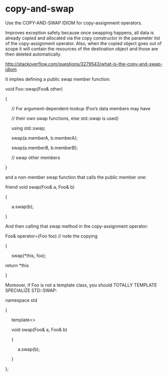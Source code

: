 # copy-and-swap

Use the COPY-AND-SWAP IDIOM for copy-assignment operators.

Improves exception safety because once swapping happens, all data is
already copied and allocated via the copy constructor in the parameter
list of the copy-assignment operator. Also, when the copied object goes
out of scope it will contain the resources of the destination object and
those are then deleted automatically.

http://stackoverflow.com/questions/3279543/what-is-the-copy-and-swap-idiom

It implies defining a public swap member function:

void Foo::swap(Foo& other)

{

     // For argument-dependent-lookup (Foo’s data members may have

     // their own swap functions, else std::swap is used)

     using std::swap;

     swap(a.memberA, b.memberA);

     swap(a.memberB, b.memberB);

     // swap other members 

}

and a non-member swap function that calls the public member one:

friend void swap(Foo& a, Foo& b)

{

     a.swap(b);

}

And then calling that swap method in the copy-assignment operator:

Foo& operator=(Foo foo) // note the copying

{

     swap(*this, foo);

return *this

}

Moreover, if Foo is not a template class, you should TOTALLY TEMPLATE
SPECIALIZE STD::SWAP:

namespace std

{

     template<>

     void swap<Foo>(Foo& a, Foo& b)

     {

          a.swap(b);

     }

};


